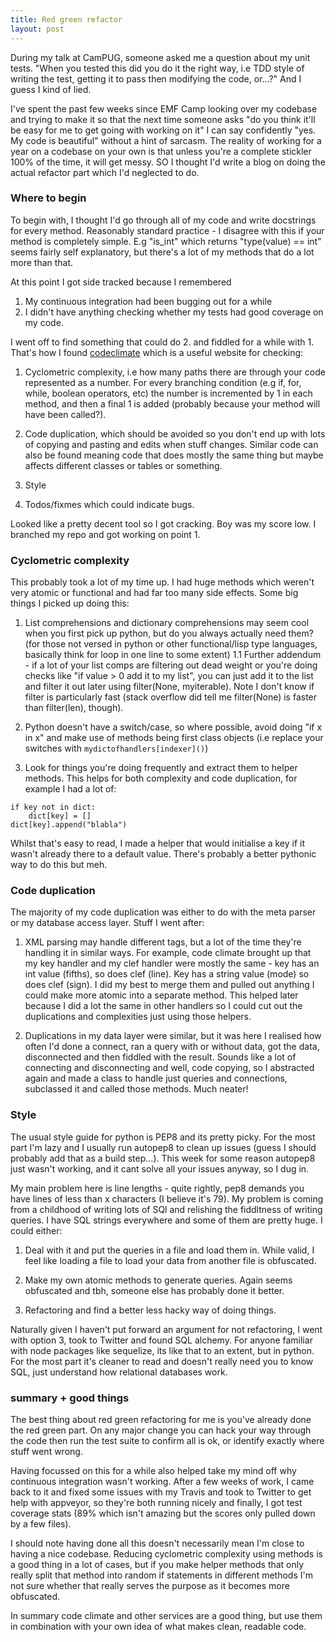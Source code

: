 ```yaml
---
title: Red green refactor
layout: post
---
```

During my talk at CamPUG, someone asked me a question about my unit tests.
"When you tested this did you do it the right way, i.e TDD style of writing the test, getting it to pass then modifying the code, or...?"
And I guess I kind of lied.

I've spent the past few weeks since EMF Camp looking over my codebase and trying to make it so that the next time someone asks "do you think it'll be easy for me to get going with working on it" I can say confidently "yes. My code is beautiful" without a hint of sarcasm.
The reality of working for a year on a codebase on your own is that unless you're a complete stickler 100% of the time, it will get messy. SO I thought I'd write a blog on doing the actual refactor part which I'd neglected to do.

### Where to begin
To begin with, I thought I'd go through all of my code and write docstrings for every method. Reasonably standard practice - I disagree with this if your method is completely simple. E.g "is_int" which returns "type(value) == int" seems fairly self explanatory, but there's a lot of my methods that do a lot more than that.

At this point I got side tracked because I remembered 

1. My continuous integration had been bugging out for a while
1. I didn't have anything checking whether my tests had good coverage on my code.

I went off to find something that could do 2. and fiddled for a while with 1. That's how I found [codeclimate](https://codeclimate.com) which is a useful website for checking:

1. Cyclometric complexity, i.e how many paths there are through your code represented as a number. For every branching condition (e.g if, for, while, boolean operators, etc) the number is incremented by 1 in each method, and then a final 1 is added (probably because your method will have been called?).

1. Code duplication, which should be avoided so you don't end up with lots of copying and pasting and edits when stuff changes. Similar code can also be found meaning code that does mostly the same thing but maybe affects different classes or tables or something.

1. Style

1. Todos/fixmes which could indicate bugs.

Looked like a pretty decent tool so I got cracking. Boy was my score low.
I branched my repo and got working on point 1.
### Cyclometric complexity
This probably took a lot of my time up. I had huge methods which weren't very atomic or functional and had far too many side effects. Some big things I picked up doing this:

1. List comprehensions and dictionary comprehensions may seem cool when you first pick up python, but do you always actually need them? (for those not versed in python or other functional/lisp type languages, basically think for loop in one line to some extent)
1.1 Further addendum - if a lot of your list comps are filtering out dead weight or you're doing checks like "if value > 0 add it to my list", you can just add it to the list and filter it out later using filter(None, myiterable). Note I don't know if filter is particularly fast (stack overflow did tell me filter(None) is faster than filter(len), though).

1. Python doesn't have a switch/case, so where possible, avoid doing "if x in x" and make use of methods being first class objects (i.e replace your switches with ```mydictofhandlers[indexer]()```)

1. Look for things you're doing frequently and extract them to helper methods. This helps for both complexity and code duplication, for example I had a lot of:
```
if key not in dict:
    dict[key] = []
dict[key].append("blabla")
```
Whilst that's easy to read, I made a helper that would initialise a key if it wasn't already there to a default value. There's probably a better pythonic way to do this but meh.

### Code duplication
The majority of my code duplication was either to do with the meta parser or my database access layer. 
Stuff I went after:

1. XML parsing may handle different tags, but a lot of the time they're handling it in similar ways.
 For example, code climate brought up that my key handler and my clef handler were mostly the same - key has an int value (fifths), so does clef (line). Key has a string value (mode) so does clef (sign). I did my best to merge them and pulled out anything I could make more atomic into a separate method. This helped later because I did a lot  the same in other handlers so I could cut out the duplications and complexities just using those helpers.

2. Duplications in my data layer were similar, but it was here I realised how often I'd done a connect, ran a query with or without data, got the data, disconnected and then fiddled with the result. Sounds like a lot of connecting and disconnecting and well, code copying, so I abstracted again and made a class to handle just queries and connections, subclassed it and called those methods. Much neater!

### Style
The usual style guide for python is PEP8 and its pretty picky. For the most part I'm lazy and I usually run autopep8 to clean up issues (guess I should probably add that as a build step...). This week for some reason autopep8 just wasn't working, and it cant solve all your issues anyway, so I dug in.

My main problem here is line lengths - quite rightly, pep8 demands you have lines of less than x characters (I believe it's 79).
My problem is coming from a childhood of writing lots of SQl and relishing the fiddltness of writing queries. I have SQL strings everywhere and some of them are pretty huge.
I could either:

1. Deal with it and put the queries in a file and load them in. While valid, I feel like loading a file to load your data from another file is obfuscated.

1. Make my own atomic methods to generate queries. Again seems obfuscated and tbh, someone else has probably done it better.
1. Refactoring and find a better less hacky way of doing things.

Naturally given I haven't put forward an argument for not refactoring, I went with option 3, took to Twitter and found SQL alchemy. For anyone familiar with node packages like sequelize, its like that to an extent, but in python.
For the most part it's cleaner to read and doesn't really need you to know SQL, just understand how relational databases work.

### summary + good things
The best thing about red green refactoring for me is you've already done the red green part. On any major change you can hack your way through the code then run the test suite to confirm all is ok, or identify exactly where stuff went wrong.

Having focussed on this for a while also helped take my mind off why continuous integration wasn't working. After a few weeks of work, I came back to it and fixed some issues with my Travis and took to Twitter to get help with appveyor, so they're both running nicely and finally, I got test coverage stats (89% which isn't amazing but the scores only pulled down by a few files).

I should note having done all this doesn't necessarily mean I'm close to having a nice codebase. Reducing cyclometric complexity using methods is a good thing in a lot of cases, but if you make helper methods that only really split that method into random if statements in different methods I'm not sure whether that really serves the purpose as it becomes more obfuscated.

In summary code climate and other services are a good thing, but use them in combination with your own idea of what makes clean, readable code.